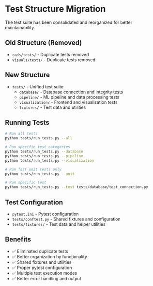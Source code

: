 # Test Structure Migration

The test suite has been consolidated and reorganized for better maintainability.

## Old Structure (Removed)
- `cads/tests/` - Duplicate tests removed
- `visuals/tests/` - Duplicate tests removed

## New Structure
- `tests/` - Unified test suite
  - `database/` - Database connection and integrity tests
  - `pipeline/` - ML pipeline and data processing tests
  - `visualization/` - Frontend and visualization tests
  - `fixtures/` - Test data and utilities

## Running Tests
```bash
# Run all tests
python tests/run_tests.py --all

# Run specific test categories
python tests/run_tests.py --database
python tests/run_tests.py --pipeline
python tests/run_tests.py --visualization

# Run fast unit tests only
python tests/run_tests.py --unit

# Run specific test
python tests/run_tests.py --test tests/database/test_connection.py
```

## Test Configuration
- `pytest.ini` - Pytest configuration
- `tests/conftest.py` - Shared fixtures and configuration
- `tests/fixtures/` - Test data and helper utilities

## Benefits
- ✅ Eliminated duplicate tests
- ✅ Better organization by functionality
- ✅ Shared fixtures and utilities
- ✅ Proper pytest configuration
- ✅ Multiple test execution modes
- ✅ Better error handling and output
